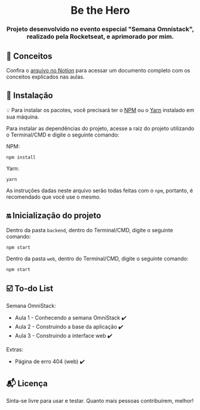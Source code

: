 
<h1 align="center">
  Be the Hero
</h1>

<h3 align="center">
  Projeto desenvolvido no evento especial "Semana Omnistack", realizado pela Rocketseat, e aprimorado por mim.
</h3> 

## :blue_book: Conceitos

Confira o [arquivo no Notion](https://www.notion.so/doougui/OmniStack-11-716137e791c449959c940103ecbc7fac) para acessar um documento completo com os conceitos explicados nas aulas.

## :rocket: Instalação

:bulb: Para instalar os pacotes, você precisará ter o [NPM](https://www.npmjs.com/) ou o [Yarn](https://yarnpkg.com/lang/en/) instalado em sua máquina.

Para instalar as dependências do projeto, acesse a raiz do projeto utilizando o Terminal/CMD e digite o seguinte comando:

NPM: 
```
npm install
``` 

Yarn: 
```
yarn
```

As instruções dadas neste arquivo serão todas feitas com o `npm`, portanto, é recomendado que você use o mesmo.

## :on: Inicialização do projeto 

Dentro da pasta `backend`, dentro do Terminal/CMD, digite o seguinte comando:

```
npm start
```

Dentro da pasta `web`, dentro do Terminal/CMD, digite o seguinte comando:

```
npm start
```

## :ballot_box_with_check: To-do List

Semana OmniStack:
  - Aula 1 - Conhecendo a semana OmniStack :heavy_check_mark:
  - Aula 2 - Construindo a base da aplicação :heavy_check_mark:
  - Aula 3 - Construindo a interface web :heavy_check_mark:

Extras:
  - Página de erro 404 (web) :heavy_check_mark:

## :mailbox_with_mail: Licença

Sinta-se livre para usar e testar. Quanto mais pessoas contribuírem, melhor!
